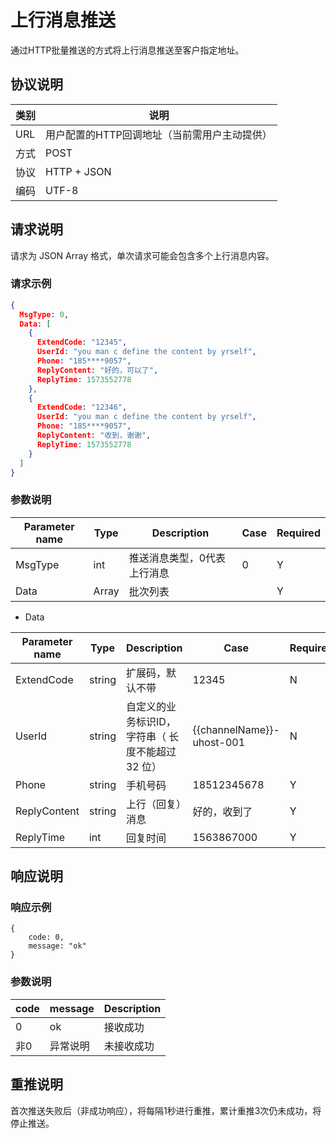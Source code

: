 # 上行消息推送

通过HTTP批量推送的方式将上行消息推送至客户指定地址。



## 协议说明

| 类别 | 说明                                         |
| ---- | -------------------------------------------- |
| URL  | 用户配置的HTTP回调地址（当前需用户主动提供） |
| 方式 | POST                                         |
| 协议 | HTTP + JSON                                  |
| 编码 | UTF-8                                        |



## 请求说明

请求为 JSON Array 格式，单次请求可能会包含多个上行消息内容。

### 请求示例

```json
{
  MsgType: 0, 
  Data: [ 
    {
      ExtendCode: "12345",  
      UserId: "you man c define the content by yrself",     
      Phone: "185****9057",     
      ReplyContent: "好的，可以了",  
      ReplyTime: 1573552778       
    },
    {
      ExtendCode: "12346",
      UserId: "you man c define the content by yrself",  
      Phone: "185****9057",
      ReplyContent: "收到，谢谢",
      ReplyTime: 1573552778
    }
  ]
}
```



### 参数说明

| Parameter name | Type  | Description                 | Case | Required |
| -------------- | ----- | --------------------------- | ---- | -------- |
| MsgType        | int   | 推送消息类型，0代表上行消息 | 0    | Y        |
| Data           | Array | 批次列表                    |      | Y        |

- Data

| Parameter name | Type   | Description                                      | Case             | Required |
| -------------- | ------ | ------------------------------------------------ | ---------------- | -------- |
| ExtendCode     | string | 扩展码，默认不带                                 | 12345            | N        |
| UserId         | string | 自定义的业务标识ID，字符串（ 长度不能超过32 位） | {{channelName}}-uhost-001 | N        |
| Phone          | string | 手机号码                                         | 18512345678      | Y        |
| ReplyContent   | string | 上行（回复）消息                                 | 好的，收到了     | Y        |
| ReplyTime      | int    | 回复时间                                         | 1563867000       | Y        |



## 响应说明

### 响应示例

```
{
    code: 0,
    message: "ok"
}
```



### 参数说明

| code | message  | Description |
| ---- | -------- | ----------- |
| 0    | ok       | 接收成功    |
| 非0  | 异常说明 | 未接收成功  |



## 重推说明

首次推送失败后（非成功响应），将每隔1秒进行重推，累计重推3次仍未成功，将停止推送。